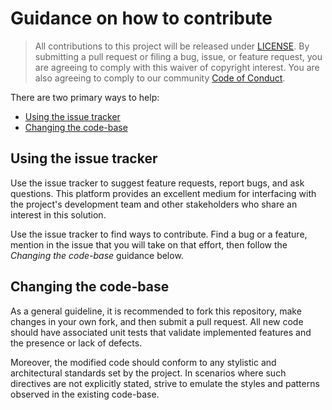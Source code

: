 # Guidance on how to contribute

> All contributions to this project will be released under [LICENSE](LICENSE). By submitting a pull request or filing a bug, issue, or
> feature request, you are agreeing to comply with this waiver of copyright interest. You are also agreeing to comply to our community [Code of Conduct](CODE_OF_CONDUCT.md).


There are two primary ways to help:
 - [Using the issue tracker](#tracker)
 - [Changing the code-base](#code)

 <a name="tracker"></a>
## Using the issue tracker

Use the issue tracker to suggest feature requests, report bugs, and ask questions. This platform provides an excellent medium for interfacing with the project's development team and other stakeholders who share an interest in this solution.

Use the issue tracker to find ways to contribute. Find a bug or a feature, mention in the issue that you will take on that effort, then follow the _Changing the code-base_ guidance below.

<a name="code"></a>
## Changing the code-base

As a general guideline, it is recommended to fork this repository, make changes in your own fork, and then submit a pull request. All new code should have associated unit tests that validate implemented features and the presence or lack of defects.

Moreover, the modified code should conform to any stylistic and architectural standards set by the project. In scenarios where such directives are not explicitly stated, strive to emulate the styles and patterns observed in the existing code-base.
